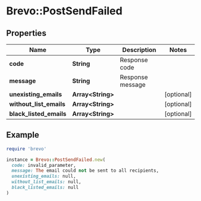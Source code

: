 # Brevo::PostSendFailed

## Properties

| Name | Type | Description | Notes |
| ---- | ---- | ----------- | ----- |
| **code** | **String** | Response code |  |
| **message** | **String** | Response message |  |
| **unexisting_emails** | **Array&lt;String&gt;** |  | [optional] |
| **without_list_emails** | **Array&lt;String&gt;** |  | [optional] |
| **black_listed_emails** | **Array&lt;String&gt;** |  | [optional] |

## Example

```ruby
require 'brevo'

instance = Brevo::PostSendFailed.new(
  code: invalid_parameter,
  message: The email could not be sent to all recipients,
  unexisting_emails: null,
  without_list_emails: null,
  black_listed_emails: null
)
```

